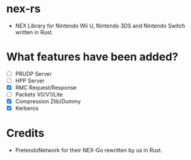 # nex-rs
- NEX Library for Nintendo Wii U, Nintendo 3DS and Nintendo Switch written in Rust.

# What features have been added?
- [ ] PRUDP Server
- [ ] HPP Server
- [x] RMC Request/Response
- [ ] Packets V0/V1/Lite
- [x] Compression Zlib/Dummy
- [x] Kerberos

# Credits
- PretendoNetwork for their NEX-Go rewritten by us in Rust.